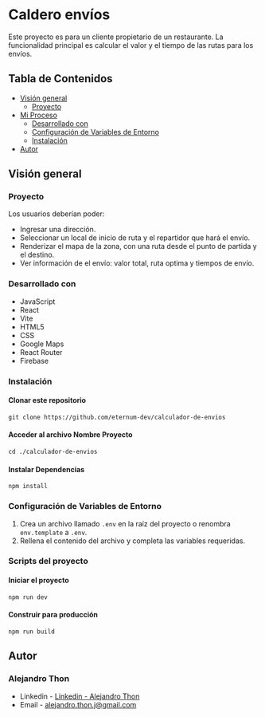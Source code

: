 
# Caldero envíos

Este  proyecto es  para un cliente propietario de un restaurante. La funcionalidad principal es calcular el valor y el tiempo de las rutas para los envíos.

## Tabla de Contenidos
- [Visión general](#visión-general)
  - [Proyecto](#proyecto)
- [Mi Proceso](#mi-proceso)
  - [Desarrollado con](#desarrollado-con)
  - [Configuración de Variables de Entorno](#configuración-de-variables-de-entorno)
  - [Instalación](#instalación)
- [Autor](#autor)

## Visión general

### Proyecto

Los usuarios deberían poder:
- Ingresar una dirección.
- Seleccionar un local de inicio de ruta y el repartidor que hará el envío.
- Renderizar el mapa de la zona, con una ruta desde el punto de partida y el destino.
- Ver información de el envío: valor total, ruta optima y tiempos de envío.


### Desarrollado con

- JavaScript
- React
- Vite
- HTML5
- CSS
- Google Maps
- React Router
- Firebase


### Instalación

#### Clonar este repositorio
`git clone https://github.com/eternum-dev/calculador-de-envios`

#### Acceder al archivo Nombre Proyecto
`cd ./calculador-de-envios`

#### Instalar Dependencias
`npm install`

### Configuración de Variables de Entorno

1. Crea un archivo llamado `.env` en la raíz del proyecto o renombra `env.template` a `.env`.
2. Rellena el contenido del archivo y completa las variables requeridas.

### Scripts del proyecto

#### Iniciar el proyecto
`npm run dev`

#### Construir para producción
`npm run build`

## Autor

### Alejandro Thon

- Linkedin - [Linkedin - Alejandro Thon](www.linkedin.com/in/alejandrothon/)
- Email - alejandro.thon.j@gmail.com

